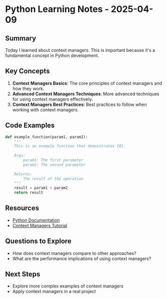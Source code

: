 # Python Learning Notes - 2025-04-09

## Summary

Today I learned about context managers. This is important because it's a fundamental concept in Python development.

## Key Concepts

1. **Context Managers Basics**: The core principles of context managers and how they work.
2. **Advanced Context Managers Techniques**: More advanced techniques for using context managers effectively.
3. **Context Managers Best Practices**: Best practices to follow when working with context managers.

## Code Examples

```python
def example_function(param1, param2):
    """
    This is an example function that demonstrates {0}.
    
    Args:
        param1: The first parameter
        param2: The second parameter
        
    Returns:
        The result of the operation
    """
    result = param1 + param2
    return result
```

## Resources

- [Python Documentation](https://example.com/python-docs)
- [Context Managers Tutorial](https://example.com/python/context-managers)

## Questions to Explore

- How does context managers compare to other approaches?
- What are the performance implications of using context managers?

## Next Steps

- Explore more complex examples of context managers
- Apply context managers in a real project
